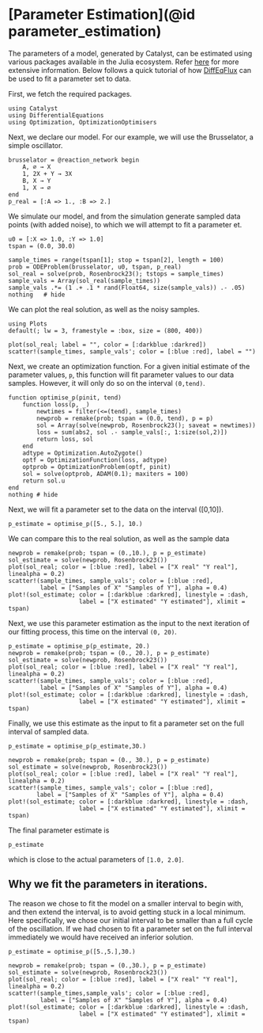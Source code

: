 # [Parameter Estimation](@id parameter_estimation)
The parameters of a model, generated by Catalyst, can be estimated using various
packages available in the Julia ecosystem. Refer
[here](https://docs.sciml.ai/Overview/stable/highlevels/inverse_problems/) for
more extensive information. Below follows a quick tutorial of how
[DiffEqFlux](http://docs.sciml.ai/DiffEqFlux/stable/) can be used to fit a
parameter set to data.

First, we fetch the required packages.
```@example pe1
using Catalyst
using DifferentialEquations
using Optimization, OptimizationOptimisers
```

Next, we declare our model. For our example, we will use the Brusselator, a
simple oscillator.
```@example pe1
brusselator = @reaction_network begin
    A, ∅ → X
    1, 2X + Y → 3X
    B, X → Y
    1, X → ∅
end
p_real = [:A => 1., :B => 2.]
```

We simulate our model, and from the simulation generate sampled data points
(with added noise), to which we will attempt to fit a parameter et.
```@example pe1
u0 = [:X => 1.0, :Y => 1.0]
tspan = (0.0, 30.0)

sample_times = range(tspan[1]; stop = tspan[2], length = 100)
prob = ODEProblem(brusselator, u0, tspan, p_real)
sol_real = solve(prob, Rosenbrock23(); tstops = sample_times)
sample_vals = Array(sol_real(sample_times))
sample_vals .*= (1 .+ .1 * rand(Float64, size(sample_vals)) .- .05)
nothing   # hide
```

We can plot the real solution, as well as the noisy samples.
```@example pe1
using Plots
default(; lw = 3, framestyle = :box, size = (800, 400))

plot(sol_real; label = "", color = [:darkblue :darkred])
scatter!(sample_times, sample_vals'; color = [:blue :red], label = "")
```

Next, we create an optimization function. For a given initial estimate of the
parameter values, `p`, this function will fit parameter values to our data
samples. However, it will only do so on the interval `(0,tend)`.
```@example pe1
function optimise_p(pinit, tend)
    function loss(p, _)
        newtimes = filter(<=(tend), sample_times)
        newprob = remake(prob; tspan = (0.0, tend), p = p)
        sol = Array(solve(newprob, Rosenbrock23(); saveat = newtimes))
        loss = sum(abs2, sol .- sample_vals[:, 1:size(sol,2)])
        return loss, sol
    end
    adtype = Optimization.AutoZygote()
    optf = OptimizationFunction(loss, adtype)
    optprob = OptimizationProblem(optf, pinit)
    sol = solve(optprob, ADAM(0.1); maxiters = 100)
    return sol.u
end
nothing # hide
```

Next, we will fit a parameter set to the data on the interval ([0,10]).
```@example pe1
p_estimate = optimise_p([5., 5.], 10.)
```

We can compare this to the real solution, as well as the sample data
```@example pe1
newprob = remake(prob; tspan = (0.,10.), p = p_estimate)
sol_estimate = solve(newprob, Rosenbrock23())
plot(sol_real; color = [:blue :red], label = ["X real" "Y real"], linealpha = 0.2)
scatter!(sample_times, sample_vals'; color = [:blue :red],
         label = ["Samples of X" "Samples of Y"], alpha = 0.4)
plot!(sol_estimate; color = [:darkblue :darkred], linestyle = :dash,
                    label = ["X estimated" "Y estimated"], xlimit = tspan)
```

Next, we use this parameter estimation as the input to the next iteration of our
fitting process, this time on the interval `(0, 20)`.
```@example pe1
p_estimate = optimise_p(p_estimate, 20.)
newprob = remake(prob; tspan = (0., 20.), p = p_estimate)
sol_estimate = solve(newprob, Rosenbrock23())
plot(sol_real; color = [:blue :red], label = ["X real" "Y real"], linealpha = 0.2)
scatter!(sample_times, sample_vals'; color = [:blue :red],
         label = ["Samples of X" "Samples of Y"], alpha = 0.4)
plot!(sol_estimate; color = [:darkblue :darkred], linestyle = :dash,
                    label = ["X estimated" "Y estimated"], xlimit = tspan)
```

Finally, we use this estimate as the input to fit a parameter set on the full interval of sampled data.
```@example pe1
p_estimate = optimise_p(p_estimate,30.)

newprob = remake(prob; tspan = (0., 30.), p = p_estimate)
sol_estimate = solve(newprob, Rosenbrock23())
plot(sol_real; color = [:blue :red], label = ["X real" "Y real"], linealpha = 0.2)
scatter!(sample_times, sample_vals'; color = [:blue :red],
        label = ["Samples of X" "Samples of Y"], alpha = 0.4)
plot!(sol_estimate; color = [:darkblue :darkred], linestyle = :dash,
                    label = ["X estimated" "Y estimated"], xlimit = tspan)
```

The final parameter estimate is
```@example pe1
p_estimate
```
which is close to the actual parameters of `[1.0, 2.0]`.

## Why we fit the parameters in iterations.
The reason we chose to fit the model on a smaller interval to begin with, and
then extend the interval, is to avoid getting stuck in a local minimum. Here
specifically, we chose our initial interval to be smaller than a full cycle of
the oscillation. If we had chosen to fit a parameter set on the full interval
immediately we would have received an inferior solution.
```@example pe1
p_estimate = optimise_p([5.,5.],30.)

newprob = remake(prob; tspan = (0.,30.), p = p_estimate)
sol_estimate = solve(newprob, Rosenbrock23())
plot(sol_real; color = [:blue :red], label = ["X real" "Y real"], linealpha = 0.2)
scatter!(sample_times,sample_vals'; color = [:blue :red],
         label = ["Samples of X" "Samples of Y"], alpha = 0.4)
plot!(sol_estimate; color = [:darkblue :darkred], linestyle = :dash,
                    label = ["X estimated" "Y estimated"], xlimit = tspan)
```
